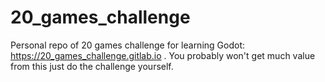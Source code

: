 # 20_games_challenge
Personal repo of 20 games challenge for learning Godot: https://20_games_challenge.gitlab.io . You probably won't get much value from this just do the challenge yourself.
